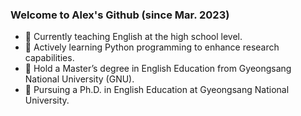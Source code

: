 ### Welcome to Alex's Github (since Mar. 2023)

- 🍇 Currently teaching English at the high school level.
- 🍇 Actively learning Python programming to enhance research capabilities.
- 🍇 Hold a Master’s degree in English Education from Gyeongsang National University (GNU).
- 🍇 Pursuing a Ph.D. in English Education at Gyeongsang National University.
